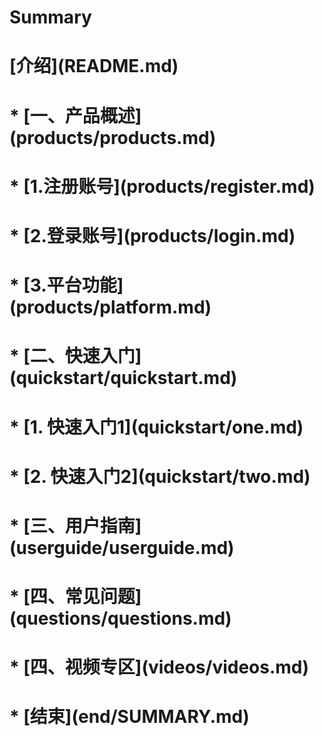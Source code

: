 #  Summary



#  \[介绍\]\(README.md\)

# \* \[一、产品概述\]\(products/products.md\)

# \* \[1.注册账号\]\(products/register.md\)

# \* \[2.登录账号\]\(products/login.md\)

# \* \[3.平台功能\]\(products/platform.md\)

# \* \[二、快速入门\]\(quickstart/quickstart.md\)

# \* \[1. 快速入门1\]\(quickstart/one.md\)

# \* \[2. 快速入门2\]\(quickstart/two.md\)

# \* \[三、用户指南\]\(userguide/userguide.md\)

# \* \[四、常见问题\]\(questions/questions.md\)

# \* \[四、视频专区\]\(videos/videos.md\)

# \* \[结束\]\(end/SUMMARY.md\)

# 

# 



